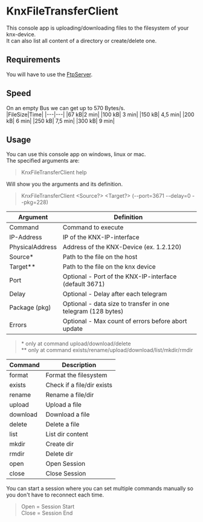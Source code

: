 # KnxFileTransferClient

This console app is uploading/downloading files to the filesystem of your knx-device.  
It can also list all content of a directory or create/delete one.  


## Requirements
You will have to use the [FtpServer](https://github.com/OpenKnx/OFM-FtpServer).  

## Speed
On an empty Bus we can get up to 570 Bytes/s.  
|FileSize|Time|
|---|---|
|67 kB|2 min|
|100 kB| 3 min|
|150 kB| 4,5 min|
|200 kB| 6 min|
|250 kB| 7,5 min|
|300 kB| 9 min|

## Usage
You can use this console app on windows, linux or mac.  
The specified arguments are:  
>KnxFileTransferClient help

Will show you the arguments and its definition.

>KnxFileTransferClient <Command> <IP-Address> <PhysicalAddress> <Source?> <Target?> (--port=3671 --delay=0 --pkg=228)

|Argument|Definition|
|---|---|
|Command|Command to execute|
|IP-Address|IP of the KNX-IP-interface|
|PhysicalAddress|Address of the KNX-Device (ex. 1.2.120)|
|Source*|Path to the file on the host|
|Target**|Path to the file on the knx device|
|Port|Optional - Port of the KNX-IP-interface (default 3671)|
|Delay|Optional - Delay after each telegram|
|Package (pkg)|Optional - data size to transfer in one telegram (128 bytes)|
|Errors|Optional - Max count of errors before abort update|

>\*  only at command upload/download/delete  
>** only at command exists/rename/upload/download/list/mkdir/rmdir


|Command|Description|
|---|---|
|format|Format the filesystem|
|exists|Check if a file/dir exists|
|rename|Rename a file/dir|
|upload|Upload a file|
|download|Download a file|
|delete|Delete a file|
|list|List dir content|
|mkdir|Create dir|
|rmdir|Delete dir|
|open|Open Session|
|close|Close Session|

You can start a session where you can set multiple commands manually so you don't have to reconnect each time.  

>Open  = Session Start  
>Close = Session End